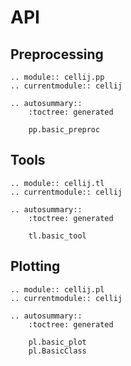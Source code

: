 # API

## Preprocessing

```{eval-rst}
.. module:: cellij.pp
.. currentmodule:: cellij

.. autosummary::
    :toctree: generated

    pp.basic_preproc
```

## Tools

```{eval-rst}
.. module:: cellij.tl
.. currentmodule:: cellij

.. autosummary::
    :toctree: generated

    tl.basic_tool
```

## Plotting

```{eval-rst}
.. module:: cellij.pl
.. currentmodule:: cellij

.. autosummary::
    :toctree: generated

    pl.basic_plot
    pl.BasicClass
```
